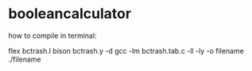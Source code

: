 # booleancalculator
how to compile in terminal:

flex bctrash.l
bison bctrash.y -d
gcc -lm bctrash.tab.c -ll -ly -o filename
./filename
